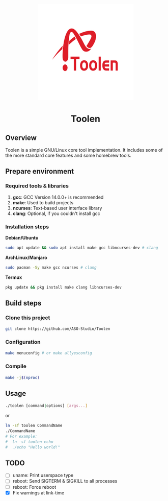 <div align="center">
  <img src="img/logo.png" height="300" width="300"/>
  <h1 align="center">Toolen</h1>
</div>

## Overview

Toolen is a simple GNU/Linux core tool implementation. It includes some of the more standard core features and some homebrew tools.

## Prepare environment

### Required tools & libraries

1. **gcc**: GCC Version 14.0.0+ is recommended
2. **make**: Used to build projects
3. **ncurses**: Text-based user interface library
4. **clang**: Optional, if you couldn't install gcc

### Installation steps

**Debian/Ubuntu**
```bash
sudo apt update && sudo apt install make gcc libncurses-dev # clang
```

**ArchLinux/Manjaro**
```bash
sudo pacman -Sy make gcc ncurses # clang
```

**Termux**
```bash
pkg update && pkg install make clang libncurses-dev
```

## Build steps

### Clone this project

```bash
git clone https://github.com/ASO-Studio/Toolen
```

### Configuration

```bash
make menuconfig # or make allyesconfig
```

### Compile

```bash
make -j$(nproc)
```

## Usage
```bash
./toolen [command|options] [args...]
```
or
```bash
ln -sf toolen CommandName
./CommandName
# For example:
#  ln -sf toolen echo
#  ./echo "Hello world!"
```

## TODO
- [ ] uname: Print userspace type
- [ ] reboot: Send SIGTERM & SIGKILL to all processes
- [ ] reboot: Force reboot
- [x] Fix warnings at link-time
